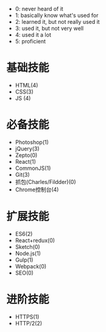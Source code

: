 - 0: never heard of it
- 1: basically know what's used for
- 2: learned it, but not really used it
- 3: used it, but not very well
- 4: used it a lot
- 5: proficient

# 基础技能

- HTML(4)
- CSS(3)
- JS (4)

# 必备技能

- Photoshop(1)
- jQuery(3)
- Zepto(0)
- React(1)
- CommonJS(1)
- Git(3) 
- 抓包(Charles/Fildder)(0)
- Chrome控制台(4)

# 扩展技能
- ES6(2)
- React+redux(0)
- Sketch(0)
- Node.js(1)
- Gulp(1)
- Webpack(0)
- SEO(0)

# 进阶技能
- HTTPS(1)
- HTTP/2(2)

